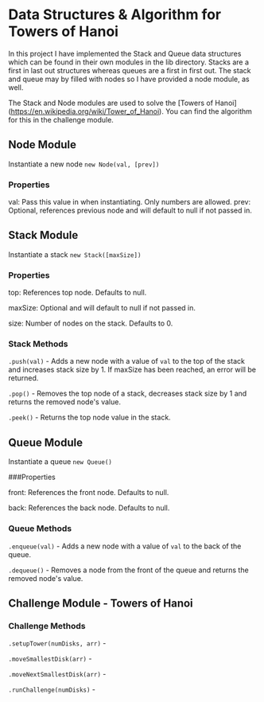 # Data Structures & Algorithm for Towers of Hanoi

In this project I have implemented the Stack and Queue data structures which can be found in their own modules in the lib directory. Stacks are a first in last out structures whereas queues are a first in first out. The stack and queue may by filled with nodes so I have provided a node module, as well.

The Stack and Node modules are used to solve the [Towers of Hanoi] (https://en.wikipedia.org/wiki/Tower_of_Hanoi). You can find the algorithm for this in the challenge module.

## Node Module

Instantiate a new node `new Node(val, [prev])`

### Properties

val: Pass this value in when instantiating. Only numbers are allowed.
prev: Optional, references previous node and will default to null if not passed in.

## Stack Module

Instantiate a stack ```new Stack([maxSize])```

### Properties

top: References top node. Defaults to null.

maxSize: Optional and will default to null if not passed in.

size: Number of nodes on the stack. Defaults to 0.

### Stack Methods

`.push(val)` - Adds a new node with a value of `val` to the top of the stack and increases stack size by 1. If maxSize has been reached, an error will be returned.

`.pop()` - Removes the top node of a stack, decreases stack size by 1 and returns the removed node's value.

`.peek()` - Returns the top node value in the stack.


## Queue Module

Instantiate a queue ```new Queue()```

###Properties

front: References the front node. Defaults to null.

back: References the back node. Defaults to null.

### Queue Methods

`.enqueue(val)` -  Adds a new node with a value of `val` to the back of the queue.

`.dequeue()` - Removes a node from the front of the queue and returns the removed node's value.

## Challenge Module - Towers of Hanoi



### Challenge Methods

`.setupTower(numDisks, arr)` -

`.moveSmallestDisk(arr)` -

`.moveNextSmallestDisk(arr)` -

`.runChallenge(numDisks)` -
